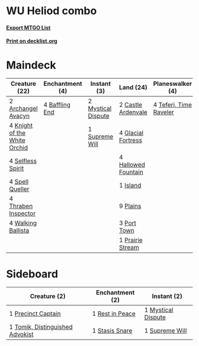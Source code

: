 # WU Heliod combo

#### [Export MTGO List](../collection/WU%20Heliod%20combo/WU%20Heliod%20combo.txt)
#### [Print on decklist.org](http://decklist.org/?deckmain=2%09Archangel%20Avacyn%0A4%09Baffling%20End%0A2%09Castle%20Ardenvale%0A4%09Glacial%20Fortress%0A4%09Hallowed%20Fountain%0A3%09Heliod,%20Sun-Crowned%0A1%09Island%0A4%09Knight%20of%20the%20White%20Orchid%0A2%09Mystical%20Dispute%0A9%09Plains%0A3%09Port%20Town%0A1%09Prairie%20Stream%0A4%09Selfless%20Spirit%0A4%09Spell%20Queller%0A1%09Supreme%20Will%0A4%09Teferi,%20Time%20Raveler%0A4%09Thraben%20Inspector%0A4%09Walking%20Ballista&deckside=1%09Mystical%20Dispute%0A1%09Precinct%20Captain%0A1%09Rest%20in%20Peace%0A1%09Stasis%20Snare%0A1%09Supreme%20Will%0A1%09Tomik,%20Distinguished%20Advokist)
# Maindeck

|                                             Creature (22)                                             |                                     Enchantment (4)                                     |                                         Instant (3)                                         |                                          Land (24)                                          |                                        Planeswalker (4)                                         |     Unknown (3)     |
|-------------------------------------------------------------------------------------------------------|-----------------------------------------------------------------------------------------|---------------------------------------------------------------------------------------------|---------------------------------------------------------------------------------------------|-------------------------------------------------------------------------------------------------|---------------------|
|2 [Archangel Avacyn](http://gatherer.wizards.com/Pages/Card/Details.aspx?multiverseid=409741)          |4 [Baffling End](http://gatherer.wizards.com/Pages/Card/Details.aspx?multiverseid=439658)|2 [Mystical Dispute](http://gatherer.wizards.com/Pages/Card/Details.aspx?multiverseid=473020)|2 [Castle Ardenvale](http://gatherer.wizards.com/Pages/Card/Details.aspx?multiverseid=473200)|4 [Teferi, Time Raveler](http://gatherer.wizards.com/Pages/Card/Details.aspx?multiverseid=461148)|3 Heliod, Sun-Crowned|
|4 [Knight of the White Orchid](http://gatherer.wizards.com/Pages/Card/Details.aspx?multiverseid=178094)|                                                                                         |1 [Supreme Will](http://gatherer.wizards.com/Pages/Card/Details.aspx?multiverseid=430738)    |4 [Glacial Fortress](http://gatherer.wizards.com/Pages/Card/Details.aspx?multiverseid=190562)|                                                                                                 |                     |
|4 [Selfless Spirit](http://gatherer.wizards.com/Pages/Card/Details.aspx?multiverseid=414332)           |                                                                                         |                                                                                             |4 [Hallowed Fountain](http://gatherer.wizards.com/Pages/Card/Details.aspx?multiverseid=97071)|                                                                                                 |                     |
|4 [Spell Queller](http://gatherer.wizards.com/Pages/Card/Details.aspx?multiverseid=414494)             |                                                                                         |                                                                                             |1 [Island](http://gatherer.wizards.com/Pages/Card/Details.aspx?multiverseid=439857)          |                                                                                                 |                     |
|4 [Thraben Inspector](http://gatherer.wizards.com/Pages/Card/Details.aspx?multiverseid=409784)         |                                                                                         |                                                                                             |9 [Plains](http://gatherer.wizards.com/Pages/Card/Details.aspx?multiverseid=439856)          |                                                                                                 |                     |
|4 [Walking Ballista](http://gatherer.wizards.com/Pages/Card/Details.aspx?multiverseid=423848)          |                                                                                         |                                                                                             |3 [Port Town](http://gatherer.wizards.com/Pages/Card/Details.aspx?multiverseid=410046)       |                                                                                                 |                     |
|                                                                                                       |                                                                                         |                                                                                             |1 [Prairie Stream](http://gatherer.wizards.com/Pages/Card/Details.aspx?multiverseid=401998)  |                                                                                                 |                     |


# Sideboard

|                                               Creature (2)                                               |                                     Enchantment (2)                                      |                                         Instant (2)                                         |
|----------------------------------------------------------------------------------------------------------|------------------------------------------------------------------------------------------|---------------------------------------------------------------------------------------------|
|1 [Precinct Captain](http://gatherer.wizards.com/Pages/Card/Details.aspx?multiverseid=394401)             |1 [Rest in Peace](http://gatherer.wizards.com/Pages/Card/Details.aspx?multiverseid=442021)|1 [Mystical Dispute](http://gatherer.wizards.com/Pages/Card/Details.aspx?multiverseid=473020)|
|1 [Tomik, Distinguished Advokist](http://gatherer.wizards.com/Pages/Card/Details.aspx?multiverseid=460961)|1 [Stasis Snare](http://gatherer.wizards.com/Pages/Card/Details.aspx?multiverseid=402048) |1 [Supreme Will](http://gatherer.wizards.com/Pages/Card/Details.aspx?multiverseid=430738)    |


